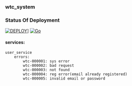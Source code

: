 ### wtc_system

### Status Of Deployment
[![DEPLOY](https://github.com/hawkkiller/wtc_system/actions/workflows/publish.yml/badge.svg)](https://github.com/hawkkiller/wtc_system/actions/workflows/publish.yml)]
[![Go](https://img.shields.io/badge/1.18-golang-blue)](https://github.com/golang)

#### services:
    user_service
        errors:
            wtc-000001: sys error
            wtc-000002: bad request
            wtc-000003: not found
            wtc-000004: reg error(email already registered)
            wtc-000005: invalid email or password
